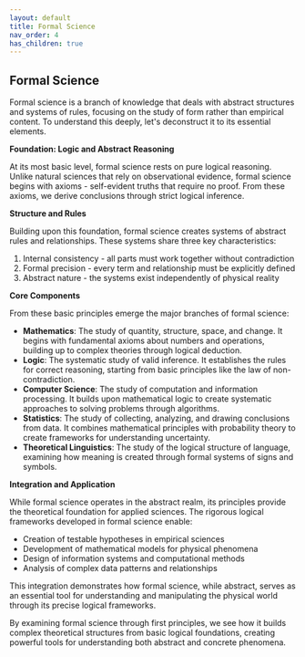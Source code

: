 ```yaml
---
layout: default
title: Formal Science
nav_order: 4
has_children: true
---
```

## Formal Science

Formal science is a branch of knowledge that deals with abstract structures and systems of rules, focusing on the study of form rather than empirical content. To understand this deeply, let's deconstruct it to its essential elements.

**Foundation: Logic and Abstract Reasoning**

At its most basic level, formal science rests on pure logical reasoning. Unlike natural sciences that rely on observational evidence, formal science begins with axioms - self-evident truths that require no proof. From these axioms, we derive conclusions through strict logical inference.

**Structure and Rules**

Building upon this foundation, formal science creates systems of abstract rules and relationships. These systems share three key characteristics:
1. Internal consistency - all parts must work together without contradiction
2. Formal precision - every term and relationship must be explicitly defined
3. Abstract nature - the systems exist independently of physical reality

**Core Components**

From these basic principles emerge the major branches of formal science:

- **Mathematics**: The study of quantity, structure, space, and change. It begins with fundamental axioms about numbers and operations, building up to complex theories through logical deduction.
- **Logic**: The systematic study of valid inference. It establishes the rules for correct reasoning, starting from basic principles like the law of non-contradiction.
- **Computer Science**: The study of computation and information processing. It builds upon mathematical logic to create systematic approaches to solving problems through algorithms.
- **Statistics**: The study of collecting, analyzing, and drawing conclusions from data. It combines mathematical principles with probability theory to create frameworks for understanding uncertainty.
- **Theoretical Linguistics**: The study of the logical structure of language, examining how meaning is created through formal systems of signs and symbols.

**Integration and Application**

While formal science operates in the abstract realm, its principles provide the theoretical foundation for applied sciences. The rigorous logical frameworks developed in formal science enable:

- Creation of testable hypotheses in empirical sciences
- Development of mathematical models for physical phenomena
- Design of information systems and computational methods
- Analysis of complex data patterns and relationships

This integration demonstrates how formal science, while abstract, serves as an essential tool for understanding and manipulating the physical world through its precise logical frameworks.

By examining formal science through first principles, we see how it builds complex theoretical structures from basic logical foundations, creating powerful tools for understanding both abstract and concrete phenomena.
